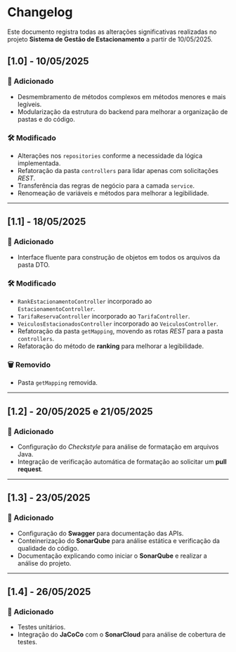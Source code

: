 # Changelog

Este documento registra todas as alterações significativas realizadas no projeto **Sistema de Gestão de Estacionamento** a partir de 10/05/2025.

## [1.0] - 10/05/2025

### 🚀 Adicionado
- Desmembramento de métodos complexos em métodos menores e mais legíveis.
- Modularização da estrutura do backend para melhorar a organização de pastas e do código.

### 🛠️ Modificado
- Alterações nos `repositories` conforme a necessidade da lógica implementada.
- Refatoração da pasta `controllers` para lidar apenas com solicitações *REST*.
- Transferência das regras de negócio para a camada `service`.
- Renomeação de variáveis e métodos para melhorar a legibilidade.

---

## [1.1] - 18/05/2025

### 🚀 Adicionado
- Interface fluente para construção de objetos em todos os arquivos da pasta DTO.

### 🛠️ Modificado
- `RankEstacionamentoController` incorporado ao `EstacionamentoController`.
- `TarifaReservaController` incorporado ao `TarifaController`.
- `VeiculosEstacionadosController` incorporado ao `VeiculosController`.
- Refatoração da pasta `getMapping`, movendo as rotas *REST* para a pasta `controllers`.
- Refatoração do método de **ranking** para melhorar a legibilidade.

### 🗑️ Removido
- Pasta `getMapping` removida.

---

## [1.2] - 20/05/2025 e 21/05/2025

### 🚀 Adicionado
- Configuração do *Checkstyle* para análise de formatação em arquivos Java.
- Integração de verificação automática de formatação ao solicitar um **pull request**.

---

## [1.3] - 23/05/2025

### 🚀 Adicionado
- Configuração do **Swagger** para documentação das APIs.
- Conteinerização do **SonarQube** para análise estática e verificação da qualidade do código.
- Documentação explicando como iniciar o **SonarQube** e realizar a análise do projeto.

---

## [1.4] - 26/05/2025

### 🚀 Adicionado
- Testes unitários.
- Integração do **JaCoCo** com o **SonarCloud** para análise de cobertura de testes.
